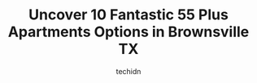 ---
layout: ampstory
image: https://i0.wp.com/www.depkes.org/wp-content/uploads/2023/06/55-plus-apartments-0-in-brownsville-tx-1685878760.jpeg?resize=640,853
author: techidn
featured: false
description: Discover the impressive array of 55 Plus Apartments options in Brownsville TX, where you can find 10 of the largest 55 Plus Apartments establishments in the area. From renowned classics to h
title: Uncover 10 Fantastic 55 Plus Apartments Options in Brownsville TX
cover:
   title: Uncover 10 Fantastic 55 Plus Apartments Options in Brownsville TX
   subtitle: Rickpate
   background: https://www.depkes.org/wp-content/uploads/2023/06/55-plus-apartments-0-in-brownsville-tx-1685878760.jpeg

pages: 
 - layout: thirds
   top: <h1>#1 Calli Village Apartments</h1>
   bottom: "<p>Calli Village apartments is a great place to live, more so because of Karla (property manager) and maintenance (very respectful staff). I can genuinely say that I do not </p>"
   background: https://www.depkes.org/wp-content/uploads/2023/06/55-plus-apartments-1-in-brownsville-tx-1685878761.jpeg
   backgroundblur: true
 - layout: thirds
   top: <h1>#2 Las Palmas Apartments</h1>
   bottom: "<p>I have nothing but good things to say about this place. The atmosphere is nice and the workers and staff make you feel very comfortable. Pauline at the front is always av</p>"
   background: https://www.depkes.org/wp-content/uploads/2023/06/55-plus-apartments-2-in-brownsville-tx-1685878761.jpeg
   cta:
      link: https://www.depkes.org/blog/uncover-10-fantastic-55-plus-apartments-options-in-brownsville-tx/
      text: Uncover 10 Fantastic 55 Plus Apartments Options in Brownsville TX
 - layout: thirds
   top: <h1>#3 Valley Resaca Palms Apartments</h1>
   bottom: "<p>2800 Ruben M Torres Blvd, Brownsville, TX 78526, United States</p>"
   background: https://www.depkes.org/wp-content/uploads/2023/06/55-plus-apartments-3-in-brownsville-tx-1685878761.jpeg
   cta:
      link: https://www.depkes.org/blog/uncover-10-fantastic-55-plus-apartments-options-in-brownsville-tx/
      text: Uncover 10 Fantastic 55 Plus Apartments Options in Brownsville TX
 - layout: thirds
   top: <h1>#4 Candlewick Townhomes</h1>
   bottom: "<p>1155 Paredes Line Rd, Brownsville, TX 78521, United States</p>"
   background: https://images.unsplash.com/photo-1540457036297-448b6b99e91c?ixlib=rb-4.0.3&ixid=MnwxMjA3fDB8MHxwaG90by1wYWdlfHx8fGVufDB8fHx8&auto=format&fit=crop&w=640&h=853&q=80
   cta:
      link: https://www.depkes.org/blog/uncover-10-fantastic-55-plus-apartments-options-in-brownsville-tx/
      text: Uncover 10 Fantastic 55 Plus Apartments Options in Brownsville TX
 - layout: thirds
   top: <h1>#5 Ovation Independent Senior Living Apartments</h1>
   bottom: "<p>8475 Lakeside Blvd, Olmito, TX 78575, United States</p>"
   background: https://images.unsplash.com/photo-1557672172-298e090bd0f1?ixlib=rb-4.0.3&ixid=MnwxMjA3fDB8MHxwaG90by1wYWdlfHx8fGVufDB8fHx8&auto=format&fit=crop&w=640&h=853&q=80
   cta:
      link: https://www.depkes.org/blog/uncover-10-fantastic-55-plus-apartments-options-in-brownsville-tx/
      text: Uncover 10 Fantastic 55 Plus Apartments Options in Brownsville TX
 - layout: thirds
   top: <h1>#6 Resaca View Apartments</h1>
   bottom: "<p>2100 Laredo Rd, Brownsville, TX 78520, United States</p>"
   background: https://images.unsplash.com/photo-1591393223703-56fe1347ac62?ixlib=rb-4.0.3&ixid=MnwxMjA3fDB8MHxwaG90by1wYWdlfHx8fGVufDB8fHx8&auto=format&fit=crop&w=640&h=853&q=80
   cta:
      link: https://www.depkes.org/blog/uncover-10-fantastic-55-plus-apartments-options-in-brownsville-tx/
      text: Uncover 10 Fantastic 55 Plus Apartments Options in Brownsville TX
 - layout: thirds
   top: <h1>#7 Sunset Haven</h1>
   bottom: "<p>301 Horizon Ln, Brownsville, TX 78520, United States</p>"
   background: https://images.unsplash.com/photo-1541356665065-22676f35dd40?ixlib=rb-4.0.3&ixid=MnwxMjA3fDB8MHxwaG90by1wYWdlfHx8fGVufDB8fHx8&auto=format&fit=crop&w=640&h=853&q=80
   cta:
      link: https://www.depkes.org/blog/uncover-10-fantastic-55-plus-apartments-options-in-brownsville-tx/
      text: Uncover 10 Fantastic 55 Plus Apartments Options in Brownsville TX
 - layout: thirds
   middle: Continue reading...
   background: https://images.unsplash.com/photo-1496096265110-f83ad7f96608?ixlib=rb-4.0.3&ixid=MnwxMjA3fDB8MHxwaG90by1wYWdlfHx8fGVufDB8fHx8&auto=format&fit=crop&w=640&h=853&q=80
   cta:
      link: https://www.depkes.org/blog/uncover-10-fantastic-55-plus-apartments-options-in-brownsville-tx/
      text: Uncover 10 Fantastic 55 Plus Apartments Options in Brownsville TX
      
---